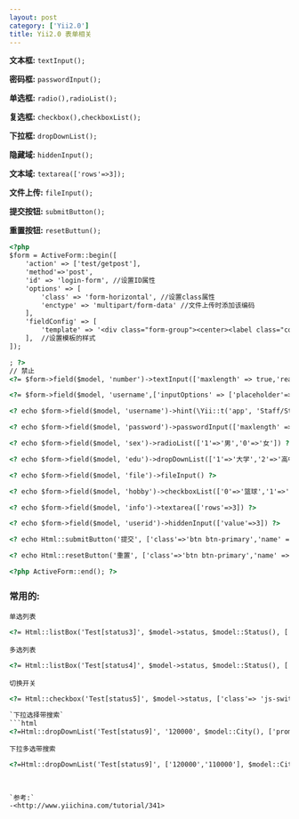 ```yaml
---
layout: post
category: ['Yii2.0']
title: Yii2.0 表单相关
---
```


**文本框:** `textInput();`

**密码框:** `passwordInput();`

**单选框:** `radio(),radioList();`

**复选框:** `checkbox(),checkboxList();`

**下拉框:** `dropDownList();`

**隐藏域:** `hiddenInput();`

**文本域:** `textarea(['rows'=>3]);`

**文件上传:** `fileInput();`

**提交按钮:** `submitButton();`

**重置按钮:** `resetButtun();`

```html
<?php
$form = ActiveForm::begin([
	'action' => ['test/getpost'],
	'method'=>'post',
	'id' => 'login-form', //设置ID属性
	'options' => [
	    'class' => 'form-horizontal', //设置class属性
	    'enctype' => 'multipart/form-data' //文件上传时添加该编码
	],
	'fieldConfig' => [
	    'template' => '<div class="form-group"><center><label class="col-md-2 control-label" for="type-name-field">{label}</label></center><div class="col-md-8 controls">{input}{error}</div></div>'
	],  //设置模板的样式
]);

; ?>
// 禁止
<?= $form->field($model, 'number')->textInput(['maxlength' => true,'readonly'=>'true']) ?>

<?= $form->field($model, 'username',['inputOptions' => ['placeholder'=>'请输入用户名','class' => 'ipt'],'template'=>'<div class="form-group"><div class="col-md-8 controls">{label}{input}{error}</div></div>'])->textInput(['maxlength' => 20,"style"=>"width:200px; height:30px;"]) ?>

<? echo $form->field($model, 'username')->hint(\Yii::t('app', 'Staff/Student Number'))->textInput(['maxlength' => 20]) ?>// hint()表单设置默认描述信息

<? echo $form->field($model, 'password')->passwordInput(['maxlength' => 20]) ?>

<? echo $form->field($model, 'sex')->radioList(['1'=>'男','0'=>'女']) ?>

<? echo $form->field($model, 'edu')->dropDownList(['1'=>'大学','2'=>'高中','3'=>'初中'], ['prompt'=>'请选择','value'=>$model->id,'style'=>'width:120px']) ?>// value设置默认值

<? echo $form->field($model, 'file')->fileInput() ?>

<? echo $form->field($model, 'hobby')->checkboxList(['0'=>'篮球','1'=>'足球','2'=>'羽毛球','3'=>'乒乓球']) ?>

<? echo $form->field($model, 'info')->textarea(['rows'=>3]) ?>

<? echo $form->field($model, 'userid')->hiddenInput(['value'=>3]) ?>

<? echo Html::submitButton('提交', ['class'=>'btn btn-primary','name' =>'submit-button']) ?>

<? echo Html::resetButton('重置', ['class'=>'btn btn-primary','name' =>'submit-button']) ?>

<?php ActiveForm::end(); ?>
```
### 常用的:
`单选列表`
```html
<?= Html::listBox('Test[status3]', $model->status, $model::Status(), ['class'=>'form-control']);?>
```

`多选列表`
```html
<?= Html::listBox('Test[status4]', $model->status, $model::Status(), ['multiple'=>true, 'class'=>'form-control']);?>
```

`切换开关`
```html
<?= Html::checkbox('Test[status5]', $model->status, ['class'=> 'js-switch']);?> <?= Html::checkbox('HabitusTest[status6]', $model->status, ['class'=> 'js-switch']);?>

`下拉选择带搜索`
```html
<?=Html::dropDownList('Test[status9]', '120000', $model::City(), ['prompt'=>'--请选择--', 'data-placeholder'=>'选择省份...', 'class'=>'chosen-select', 'style'=>'width:350px;', 'tabindex'=>'2']);?>
```
`下拉多选带搜索`
```html
<?=Html::dropDownList('Test[status9]', ['120000','110000'], $model::City(), ['multiple'=>true, 'data-placeholder'=>'选择省份...', 'class'=>'chosen-select', 'style'=>'width:350px;', 'tabindex'=>'2']);?>




```

```
`参考:`
-<http://www.yiichina.com/tutorial/341>
